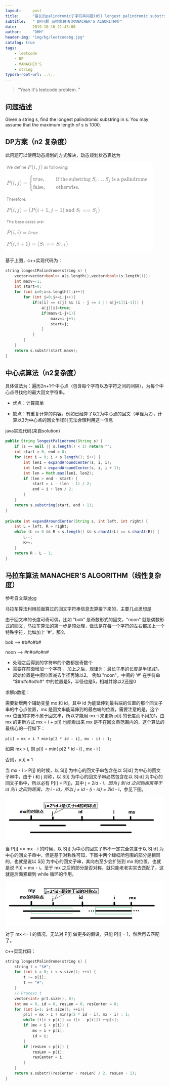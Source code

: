 ```yaml
---
layout:     post
title:      "最长的palindromic子字符串问题(05) longest palindromic substring"
subtitle:   " DP问题 马拉车算法(MANACHER'S ALGORITHM)"
date:       2019-10-16 21:45:00
author:     "DHH"
header-img: "img/bg/leetcodebg.jpg"
catalog: true
tags:
    - leetcode
    - DP
    - MANACHER'S
    - string
typora-root-url: ..\..
---
```


> “Yeah It's leetcode problem. ”

## 问题描述
Given a string s, find the longest palindromic substring in s. You may assume that the maximum length of s is 1000.
## DP方案（n2 复杂度）
此问题可以使用动态规划的方式解决，动态规划状态表达为

![05-dp](/img/leetcode/05-dp.png)

基于上图，c++实现代码为：

```c++
string longestPalindrome(string s) {
    vector<vector<bool>> a(s.length(),vector<bool>(s.length()));
    int maxv=-1;
    int start=0;
    for (int i=0;i<s.length();i++){
        for (int j=0;j<=i;j++){
            if(s[i] == s[j] && (i - j <= 2 || a[j+1][i-1])) {
                a[j][i]=true;
                if(maxv<i-j+1){
                    maxv=i-j+1;
                    start=j;
                }
            }                
        }
    }
    return s.substr(start,maxv);
}
```



## 中心点算法（n2复杂度）

具体做法为：遍历2n+1个中心点（包含每个字符以及字符之间的间隔），为每个中心点寻找他的最大回文字符串。

* 优点：计算简单

* 缺点：有重复计算的内容。例如已经算了以2为中心点的回文（半径为2），计算以3为中心点的回文半径时无法合理利用这一信息

java实现代码(来自solution)

```java
public String longestPalindrome(String s) {
    if (s == null || s.length() < 1) return "";
    int start = 0, end = 0;
    for (int i = 0; i < s.length(); i++) {
        int len1 = expandAroundCenter(s, i, i);
        int len2 = expandAroundCenter(s, i, i + 1);
        int len = Math.max(len1, len2);
        if (len > end - start) {
            start = i - (len - 1) / 2;
            end = i + len / 2;
        }
    }
    return s.substring(start, end + 1);
}

private int expandAroundCenter(String s, int left, int right) {
    int L = left, R = right;
    while (L >= 0 && R < s.length() && s.charAt(L) == s.charAt(R)) {
        L--;
        R++;
    }
    return R - L - 1;
}
```



## 马拉车算法 MANACHER'S ALGORITHM（线性复杂度）

参考自文章[blog](https://www.cnblogs.com/grandyang/p/4475985.html)

马拉车算法利用前面算过的回文字符串信息去算接下来的，主要几点思想是

由于回文串的长度可奇可偶，比如 "bob" 是奇数形式的回文，"noon" 就是偶数形式的回文，马拉车算法的第一步是预处理，做法是在每一个字符的左右都加上一个特殊字符，比如加上 '#'，那么

bob   -->   #b#o#b#

noon   -->   #n#o#o#n# 

* 处理之后得到的字符串的个数都是奇数个 
*  需要在前面增加一个字符 ，加上之后，规律为：最长子串的长度是半径减1，起始位置是中间位置减去半径再除以2。 例如 "noon"，中间的 '#' 在字符串 "$#n#o#o#n#" 中的位置是5，半径也是5，相减并除以2还是0 

求解p数组：

 需要新增两个辅助变量 mx 和 id，其中 id 为能延伸到最右端的位置的那个回文子串的中心点位置，mx 是回文串能延伸到的最右端的位置，需要注意的是，这个 mx 位置的字符不属于回文串，所以才能用 mx-i 来更新 p[i] 的长度而不用加1，由 mx 的更新方式 mx = i + p[i] 也能看出来 mx 是不在回文串范围内的，这个算法的最核心的一行如下： 

`p[i] = mx > i ? min(p[2 * id - i], mx - i) : 1;`

如果 mx > i, 则 p[i] = min( p[2 * id - i] , mx - i )

否则，p[i] = 1

当 mx - i > P[j] 的时候，以 S[j] 为中心的回文子串包含在以 S[id] 为中心的回文子串中，由于 i 和 j 对称，以 S[i] 为中心的回文子串必然包含在以 S[id] 为中心的回文子串中，所以必有 P[i] = P[j]，其中 j = 2*id - i，因为 j 到 id 之间到距离等于 id 到 i 之间到距离，为 i - id，所以 j = id - (i - id) = 2*id - i，参见下图。

![05-mlc-01](/img/leetcode/05-mlc-01.png)

 当 P[j] >= mx - i 的时候，以 S[j] 为中心的回文子串不一定完全包含于以 S[id] 为中心的回文子串中，但是基于对称性可知，下图中两个绿框所包围的部分是相同的，也就是说以 S[i] 为中心的回文子串，其向右至少会扩张到 mx 的位置，也就是说 P[i] = mx - i。至于 mx 之后的部分是否对称，就只能老老实实去匹配了，这就是后面紧跟到 while 循环的作用。 

![05-mlc-02](/img/leetcode/05-mlc-02.png)

 对于 mx <= i 的情况，无法对 P[i] 做更多的假设，只能 P[i] = 1，然后再去匹配了。 

c++实现代码：

```c++
string longestPalindrome(string s) {
	string t = "$#";
    for (int i = 0; i < s.size(); ++i) {
        t += s[i];
        t += "#";
    }
    // Process t
    vector<int> p(t.size(), 0);
    int mx = 0, id = 0, resLen = 0, resCenter = 0;
    for (int i=1; i<t.size(); ++i){
        p[i] = mx > i ? min(p[2 * id - i], mx - i) : 1;
        while (t[i + p[i]] == t[i - p[i]]) ++p[i];
        if (mx < i + p[i]) {
            mx = i + p[i];
            id = i;
        }
        if (resLen < p[i]) {
            resLen = p[i];
            resCenter = i;
        }
    }
    return s.substr((resCenter - resLen) / 2, resLen - 1);
}
```

